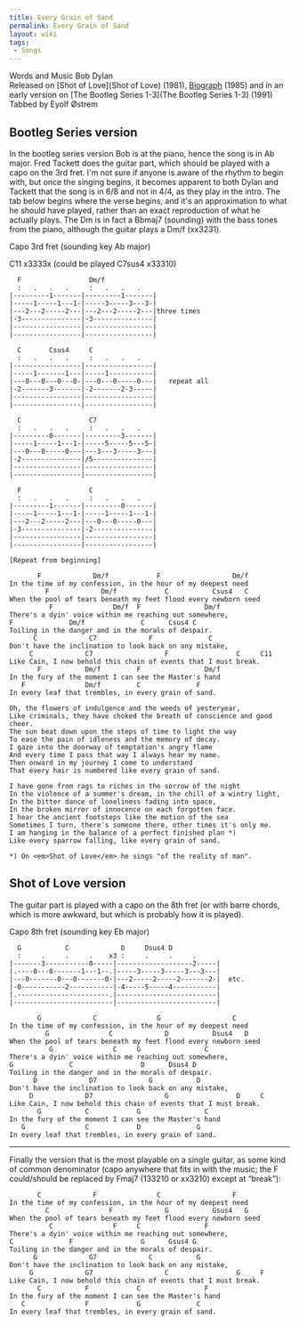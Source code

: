```yaml
---
title: Every Grain of Sand
permalink: Every Grain of Sand
layout: wiki
tags:
 - Songs
---
```


Words and Music Bob Dylan  
Released on [Shot of Love](Shot of Love) (1981),
[Biograph](Biograph) (1985) and in an early version on [The
Bootleg Series 1-3](The Bootleg Series 1-3) (1991)  
Tabbed by Eyolf Østrem

<h2 class="songversion">
Bootleg Series version

</h2>
In the bootleg series version Bob is at the piano, hence the song is in
Ab major. Fred Tackett does the guitar part, which should be played with
a capo on the 3rd fret. I'm not sure if anyone is aware of the rhythm to
begin with, but once the singing begins, it becomes apparent to both
Dylan and Tackett that the song is in 6/8 and not in 4/4, as they play
in the intro. The tab below begins where the verse begins, and it's an
approximation to what he should have played, rather than an exact
reproduction of what he actually plays.  
The Dm is in fact a Bbmaj7 (sounding) with the bass tones from the
piano, although the guitar plays a Dm/f (xx3231).

Capo 3rd fret (sounding key Ab major)

C11 x3333x (could be played C7sus4 x33310)

      F                 Dm/f
      :   .   .   .     :   .   .   .
    |---------1-------|---------1-------|
    |-----1-----1---1-|-----3-----3---3-|
    |---2---2-----2---|---2---2-----2---|three times
    |-3---------------|-3---------------|
    |-----------------|-----------------|
    |-----------------|-----------------|

      C       Csus4     C
      :   .   .   .     :   .   .   .
    |-----------------|-----------------|
    |-----1-------1---|-----1-----------|
    |---0---0---0---0-|---0---0-----0---|   repeat all
    |-2-------3-------|-2-------2-3-----|
    |-----------------|-----------------|
    |-----------------|-----------------|

      C                 C7
      :   .   .   .     :   .   .   .
    |---------0-------|---------3-------|
    |-----1-----1---1-|-----5-----5---5-|
    |---0---0-----0---|---3---3-----3---|
    |-2---------------|/5---------------|
    |-----------------|-----------------|
    |-----------------|-----------------|

      F                 C
      :   .   .   .     :   .   .   .
    |---------1-------|---------0-------|
    |-----1-----1---1-|-----1-----1---1-|
    |---2---2-----2---|---0---0-----0---|
    |-3---------------|-2---------------|
    |-----------------|-----------------|
    |-----------------|-----------------|

    [Repeat from beginning]

           F             Dm/f            F                  Dm/f
    In the time of my confession, in the hour of my deepest need
             F             Dm/f            C           Csus4   C
    When the pool of tears beneath my feet flood every newborn seed
              F               Dm/f  F                Dm/f
    There's a dyin' voice within me reaching out somewhere,
    F              Dm/f              C      Csus4 C
    Toiling in the danger and in the morals of despair.
          C             C7             F              C
    Don't have the inclination to look back on any mistake,
         C             C7                  F                 C     C11
    Like Cain, I now behold this chain of events that I must break.
           F           Dm/f         F                Dm/f
    In the fury of the moment I can see the Master's hand
       F               Dm/f         C              F
    In every leaf that trembles, in every grain of sand.

    Oh, the flowers of indulgence and the weeds of yesteryear,
    Like criminals, they have choked the breath of conscience and good cheer.
    The sun beat down upon the steps of time to light the way
    To ease the pain of idleness and the memory of decay.
    I gaze into the doorway of temptation's angry flame
    And every time I pass that way I always hear my name.
    Then onward in my journey I come to understand
    That every hair is numbered like every grain of sand.

    I have gone from rags to riches in the sorrow of the night
    In the violence of a summer's dream, in the chill of a wintry light,
    In the bitter dance of loneliness fading into space,
    In the broken mirror of innocence on each forgotten face.
    I hear the ancient footsteps like the motion of the sea
    Sometimes I turn, there's someone there, other times it's only me.
    I am hanging in the balance of a perfect finished plan *)
    Like every sparrow falling, like every grain of sand.

    *) On <em>Shot of Love</em> he sings "of the reality of man".

<h2 class="songversion">
Shot of Love version

</h2>
The guitar part is played with a capo on the 8th fret (or with barre
chords, which is more awkward, but which is probably how it is played).

Capo 8th fret (sounding key Eb major)

      G           C             D     Dsus4 D
      :     .     .     .    x3 :     .     .     .
    |-------3-----------0-----|-------------------2-----|
    |.----0---0-------1---1--.|-----3-----3-----3---3---|
    |---0-------0---0-------0-|---2-----2-----2-------2-|  etc.
    |-0-----------2-----------|-4-----5-----4-----------|
    |.-----------------------.|-------------------------|
    |-------------------------|-------------------------|

           G             C               G                  C
    In the time of my confession, in the hour of my deepest need
             G               C             D           Dsus4   D
    When the pool of tears beneath my feet flood every newborn seed
              G               C     G                C
    There's a dyin' voice within me reaching out somewhere,
    G              C                 D      Dsus4 D
    Toiling in the danger and in the morals of despair.
          D             D7             G           D
    Don't have the inclination to look back on any mistake,
         D             D7                  G                 D     C
    Like Cain, I now behold this chain of events that I must break.
           G           C            G                C
    In the fury of the moment I can see the Master's hand
       G               C            D              G
    In every leaf that trembles, in every grain of sand.

* * * * *

Finally the version that is the most playable on a single guitar, as
some kind of common denominator (capo anywhere that fits in with the
music; the F could/should be replaced by Fmaj7 (133210 or xx3210) except
at “break”):

           C             F               C                  F
    In the time of my confession, in the hour of my deepest need
             C               F             G           Gsus4   G
    When the pool of tears beneath my feet flood every newborn seed
              C               F     C                F
    There's a dyin' voice within me reaching out somewhere,
    C              F                 G      Gsus4 G
    Toiling in the danger and in the morals of despair.
          G             G7             C           G
    Don't have the inclination to look back on any mistake,
         G             G7                  C                 G     F
    Like Cain, I now behold this chain of events that I must break.
           C           F            C                F
    In the fury of the moment I can see the Master's hand
       C               F            G              C
    In every leaf that trembles, in every grain of sand.
